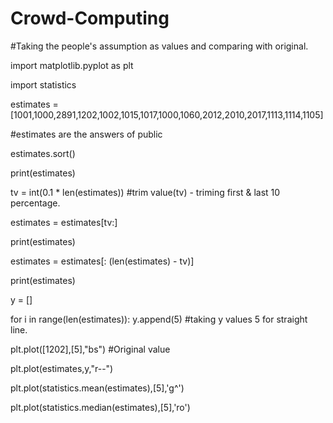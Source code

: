 # Crowd-Computing
#Taking the people's assumption as values and comparing with original.

import matplotlib.pyplot as plt

import statistics

estimates = [1001,1000,2891,1202,1002,1015,1017,1000,1060,2012,2010,2017,1113,1114,1105]

#estimates are the answers of public

estimates.sort()

print(estimates)

tv = int(0.1 * len(estimates))     #trim value(tv) - triming first & last 10 percentage.

estimates = estimates[tv:]          

print(estimates)

estimates = estimates[: (len(estimates) - tv)]

print(estimates)


y = []          

for i in range(len(estimates)):
    y.append(5)                     #taking y values 5 for straight line.
    
plt.plot([1202],[5],"bs")           #Original value

plt.plot(estimates,y,"r--")

plt.plot(statistics.mean(estimates),[5],'g^')

plt.plot(statistics.median(estimates),[5],'ro')

